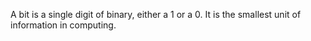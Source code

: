 A bit is a single digit of binary, either a 1 or a 0. It is the smallest unit of information in computing.